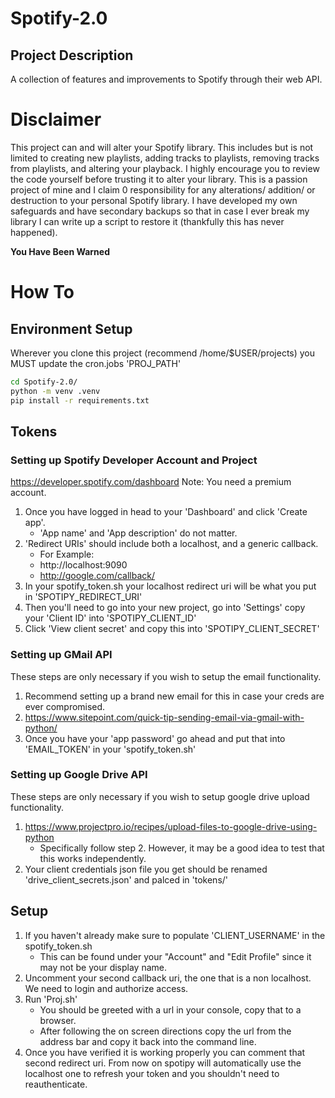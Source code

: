 # Spotify-2.0

## Project Description
A collection of features and improvements to Spotify through their web API.

# Disclaimer
This project can and will alter your Spotify library. This includes but is not limited to creating new playlists, 
adding tracks to playlists, removing tracks from playlists, and altering your playback. I highly encourage you to review the 
code yourself before trusting it to alter your library. This is a passion project of mine and I claim 0 responsibility for
any alterations/ addition/ or destruction to your personal Spotify library. I have developed my own safeguards and 
have secondary backups so that in case I ever break my library I can write up a script to restore it (thankfully this has 
never happened).

**You Have Been Warned**

# How To
## Environment Setup
Wherever you clone this project (recommend /home/$USER/projects) you MUST update the cron.jobs 'PROJ_PATH'
```bash
cd Spotify-2.0/
python -m venv .venv 
pip install -r requirements.txt
```

## Tokens
### Setting up Spotify Developer Account and Project
https://developer.spotify.com/dashboard Note: You need a premium account.

1. Once you have logged in head to your 'Dashboard' and click 'Create app'.
   - 'App name' and 'App description' do not matter.
2. 'Redirect URIs' should include both a localhost, and a generic callback.
   - For Example:
   - http://localhost:9090
   - http://google.com/callback/
3. In your spotify_token.sh your localhost redirect uri will be what you put in 'SPOTIPY_REDIRECT_URI'
4. Then you'll need to go into your new project, go into 'Settings' copy your 'Client ID' into 'SPOTIPY_CLIENT_ID'
5. Click 'View client secret' and copy this into 'SPOTIPY_CLIENT_SECRET'

### Setting up GMail API 
These steps are only necessary if you wish to setup the email functionality.
1. Recommend setting up a brand new email for this in case your creds are ever compromised.
2. https://www.sitepoint.com/quick-tip-sending-email-via-gmail-with-python/
3. Once you have your 'app password' go ahead and put that into 'EMAIL_TOKEN' in your 'spotify_token.sh'

### Setting up Google Drive API
These steps are only necessary if you wish to setup google drive upload functionality.
1. https://www.projectpro.io/recipes/upload-files-to-google-drive-using-python
   - Specifically follow step 2. However, it may be a good idea to test that this works independently.
2. Your client credentials json file you get should be renamed 'drive_client_secrets.json' and palced in 'tokens/'

## Setup
1. If you haven't already make sure to populate 'CLIENT_USERNAME' in the spotify_token.sh
   - This can be found under your "Account" and "Edit Profile" since it may not be your display name.
2. Uncomment your second callback uri, the one that is a non localhost. We need to login and authorize access.
3. Run 'Proj.sh' 
   - You should be greeted with a url in your console, copy that to a browser.
   - After following the on screen directions copy the url from the address bar and copy it back into the command line.
4. Once you have verified it is working properly you can comment that second redirect uri. From now on spotipy will automatically use the localhost one to refresh your token and you shouldn't need to reauthenticate.